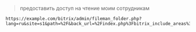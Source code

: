 > предоставить доступ на чтение моим сотрудникам 
```
https://example.com/bitrix/admin/fileman_folder.php?lang=ru&site=s1&path=%2F&back_url=%2Findex.php%3Fbitrix_include_areas%3DN
```

